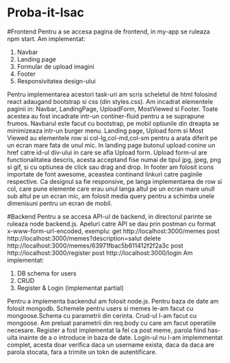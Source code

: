 # Proba-it-lsac

#Frontend
Pentru a se accesa pagina de frontend, in my-app se ruleaza npm start.
Am implementat:
1. Navbar
2. Landing page
4. Formular de upload imagini
5. Footer
6. Responsivitatea design-ului

Pentru implementarea acestori task-uri am scris scheletul de html folosind react
adaugand bootstrap si css (din styles.css). Am incadrat elementele paginii in:
Navbar, LandingPage, UploadForm, MostViewed si Footer. Toate acestea au fost
incadrate intr-un continer-fluid pentru a se suprapune frumos.
Navbarul este facut cu bootstrap, pe mobil optiunile din dreapta se minimizeaza
intr-un burger menu.
Landing page, Upload form si Most Viewed au elementele row si col-lg,col-md,col-sm
pentru a arata diferit pe un ecran mare fata de unul mic. In landing page butonul
upload conine un href catre id-ul div-ului in care se afla Upload form.
Upload form-ul are functionalitatea descris, acesta acceptand fise numai de tipul
jpg, jpeg, png si gif, si cu optiunea de click sau drag and drop.
In footer am folosit icons importate de font awesome, aceastea continand linkuri
catre paginile respective.
Ca designul sa fie responsive, pe langa implementarea de row si col, care pune
elemente care erau unul langa altul pe un ecran mare unull sub altul pe un ecran
mic, am folosit media query pentru a schimba unele dimenisuni pentru un ecran de
mobil.


#Backend
Pentru a se accesa API-ul de backend, in directorul parinte se ruleaza node backend.js.
Apeluri catre API se dau prin postman cu format x-www-form-url-encoded, exemplu:
get http://localhost:3000/memes
post http://localhost:3000/memes?description=salut
delete http://localhost:3000/memes/63971fbac5b611412f2f2a3c
post http://localhost:3000/register
post http://localhost:3000/login
Am implementat:
1. DB schema for users
2. CRUD
3. Register & Login (implementat partial)

Pentru a implementa backendul am folosit node.js. Pentru baza de date am folosit mongodb.
Schemele pentru users si memes le-am facut cu mongoose.Schema cu parametrii din cerinta.
Crud-ul l-am facut cu mongoose. Am preluat parametrii din req.body cu care am facut operatiile necesare.
Register a fost implementat la fel ca post meme, parola fiind has-uita inainte de a o introduce in baza
de date. Login-ul nu l-am implemmentat complet, acesta doar verifica daca un username exista, daca da
daca are parola stocata, fara a trimite un tokn de autentificare.
